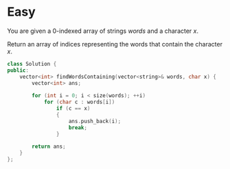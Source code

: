 # Easy

You are given a 0-indexed array of strings $words$ and a character $x$.

Return an array of indices representing the words that contain the character $x$.

```cpp
class Solution {
public:
    vector<int> findWordsContaining(vector<string>& words, char x) {
        vector<int> ans;
        
        for (int i = 0; i < size(words); ++i)
            for (char c : words[i])
                if (c == x)
                {
                    ans.push_back(i);
                    break;
                }
        
        return ans;
    }
};
```
